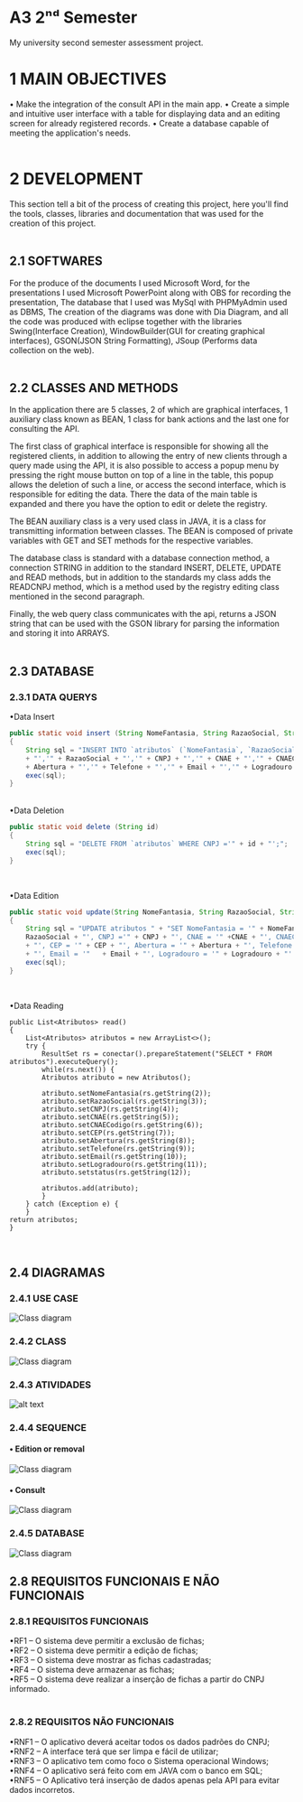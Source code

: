 
# A3 2ⁿᵈ Semester
My university second semester assessment project.

# 1 MAIN OBJECTIVES
• Make the integration of the consult API in the main app.
• Create a simple and intuitive user interface with a table for displaying data and an editing screen for already registered records.
• Create a database capable of meeting the application's needs.
<BR><BR>
# 2 DEVELOPMENT
This section tell a bit of the process of creating this project, here you'll find the tools, classes, libraries and documentation that was used for the creation of this project.
<br><BR>

## 2.1 SOFTWARES

For the produce of the documents I used Microsoft Word,  for the presentations I used Microsoft PowerPoint along with OBS for recording the presentation, The database that I used was MySql with PHPMyAdmin used as DBMS, The creation of the diagrams was done with Dia Diagram, and all the code was produced with eclipse together with the libraries Swing(Interface Creation), WindowBuilder(GUI for creating graphical interfaces), GSON(JSON String Formatting), JSoup (Performs data collection on the web).
<BR><BR>

## 2.2 CLASSES AND METHODS
In the application there are 5 classes, 2 of which are graphical interfaces, 1 auxiliary class known as BEAN, 1 class for bank actions and the last one for consulting the API.

The first class of graphical interface is responsible for showing all the registered clients, in addition to allowing the entry of new clients through a query made using the API, it is also possible to access a popup menu by pressing the right mouse button on top of a line in the table, this popup allows the deletion of such a line, or access the second interface, which is responsible for editing the data. There the data of the main table is expanded and there you have the option to edit or delete the registry.

The BEAN auxiliary class is a very used class in JAVA, it is a class for transmitting information between classes. The BEAN is composed of private variables with GET and SET methods for the respective variables.

The database class is standard with a database connection method, a connection STRING in addition to the standard INSERT, DELETE, UPDATE and READ methods, but in addition to the standards my class adds the READCNPJ method, which is a method used by the registry editing class mentioned in the second paragraph.

Finally, the web query class communicates with the api, returns a JSON string that can be used with the GSON library for parsing the information and storing it into ARRAYS.
<BR><BR>
## 2.3 DATABASE
	 
### 2.3.1 DATA QUERYS

•Data Insert
```JAVA
public static void insert (String NomeFantasia, String RazaoSocial, String CNPJ, String CNAE, String CNAECodigo, String CEP, String Abertura, String Telefone, String Email, String Logradouro, String status) 
{
    String sql = "INSERT INTO `atributos` (`NomeFantasia`, `RazaoSocial`, `CNPJ`, `CNAE`, `CNAECodigo`,`CEP`, `Abertura`, `Telefone`, `Email`, `Logradouro`, `status`) "+ "VALUES ('" + NomeFantasia 
    + "','" + RazaoSocial + "','" + CNPJ + "','" + CNAE + "','" + CNAECodigo + "','" + CEP + "','" 
    + Abertura + "','" + Telefone + "','" + Email + "','" + Logradouro + "','" + status + "');";
    exec(sql);
}
```
<BR>
•Data Deletion

```JAVA
public static void delete (String id) 
{
    String sql = "DELETE FROM `atributos` WHERE CNPJ ='" + id + "';";
    exec(sql);
}
```
<br>

•Data Edition
```java
public static void update(String NomeFantasia, String RazaoSocial, String CNPJ, String CNAE, String CNAECodigo, String CEP, String Abertura, String Telefone, String Email, String Logradouro) 
{
    String sql = "UPDATE atributos " + "SET NomeFantasia = '" + NomeFantasia + "', RazaoSocial = '" +   
    RazaoSocial + "', CNPJ ='" + CNPJ + "', CNAE = '" +CNAE + "', CNAECodigo = '" + CNAECodigo 
    + "', CEP = '" + CEP + "', Abertura = '" + Abertura + "', Telefone = '" + Telefone 
    + "', Email = '"   + Email + "', Logradouro = '" + Logradouro + "'  WHERE CNPJ ='" + CNPJ + "';";
    exec(sql);
}
```

<br>

 •Data Reading
```
public List<Atributos> read()
{
    List<Atributos> atributos = new ArrayList<>();
    try {
	    ResultSet rs = conectar().prepareStatement("SELECT * FROM atributos").executeQuery();	     
	    while(rs.next()) {
		Atributos atributo = new Atributos();
		
        atributo.setNomeFantasia(rs.getString(2));
	    atributo.setRazaoSocial(rs.getString(3));
        atributo.setCNPJ(rs.getString(4));
	    atributo.setCNAE(rs.getString(5));
	    atributo.setCNAECodigo(rs.getString(6));
	    atributo.setCEP(rs.getString(7));
	    atributo.setAbertura(rs.getString(8));
	    atributo.setTelefone(rs.getString(9));
	    atributo.setEmail(rs.getString(10));
	    atributo.setLogradouro(rs.getString(11));
	    atributo.setstatus(rs.getString(12));
	    
	    atributos.add(atributo);
	    }
	} catch (Exception e) {
	}
return atributos;		
}
```
<br>

## 2.4 DIAGRAMAS
### 2.4.1 USE CASE

![Class diagram](https://github.com/GuilhermeMendes1503/A3_2Semester/blob/main/Diagrams/DiagramaDeCasodeUso.png?raw=true?raw=true)

### 2.4.2 CLASS 

![Class diagram](https://github.com/GuilhermeMendes1503/A3_2Semester/blob/main/Diagrams/DiagramaDeClasse.png?raw=true)

### 2.4.3 ATIVIDADES


![alt text](https://github.com/GuilhermeMendes1503/A3_2Semester/blob/main/Diagrams/DiagramaDeAtividades.png?raw=true)

### 2.4.4 SEQUENCE
#### 	• Edition or removal
 
![Class diagram](https://github.com/GuilhermeMendes1503/A3_2Semester/blob/main/Diagrams/DiagramaSequenciaEdi%C3%A7%C3%A3oRemo%C3%A7%C3%A3o.png?raw=true?raw=true)


####	• Consult

![Class diagram](https://github.com/GuilhermeMendes1503/A3_2Semester/blob/main/Diagrams/DiagramaSequenciaConsulta.png?raw=true?raw=true) 

### 2.4.5 DATABASE
 
 ![Class diagram](https://github.com/GuilhermeMendes1503/A3_2Semester/blob/main/Database_Iteractions/MER.png?raw=true?raw=true)

## 2.8 REQUISITOS FUNCIONAIS E NÃO FUNCIONAIS
### 2.8.1 REQUISITOS FUNCIONAIS
•RF1 – O sistema deve permitir a exclusão de fichas;<BR>
•RF2 – O sistema deve permitir a edição de fichas;<BR>
•RF3 – O sistema deve mostrar as fichas cadastradas;<BR>
•RF4 – O sistema deve armazenar as fichas;<BR>
•RF5 – O sistema deve realizar a inserção de fichas a partir do CNPJ informado.<BR>
<BR>
### 2.8.2 REQUISITOS NÃO FUNCIONAIS
•RNF1 – O aplicativo deverá aceitar todos os dados padrões do CNPJ;<BR>
•RNF2 – A interface terá que ser limpa e fácil de utilizar;<BR>
•RNF3 – O aplicativo tem como foco o Sistema operacional Windows;<BR>
•RNF4 – O aplicativo será feito com em JAVA com o banco em SQL;<BR>
•RNF5 – O Aplicativo terá inserção de dados apenas pela API para evitar dados incorretos.<BR>
